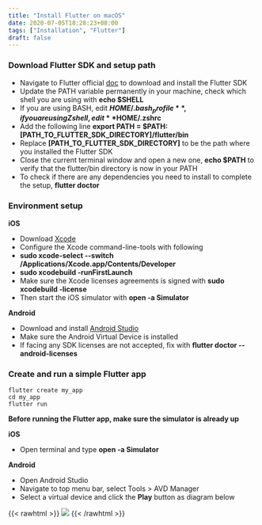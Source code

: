```yaml
---
title: "Install Flutter on macOS"
date: 2020-07-05T18:28:23+08:00
tags: ["Installation", "Flutter"]
draft: false
---
```


### Download Flutter SDK and setup path

- Navigate to Flutter official [doc](https://flutter.dev/docs/get-started/install/macos) to download and install the Flutter SDK
- Update the PATH variable permanently in your machine, check which shell you are using with **echo $SHELL**
- If you are using BASH, edit **$HOME/.bash_profile**, if you are using Z shell, edit **$HOME/.zshrc**
- Add the following line **export PATH = $PATH:[PATH_TO_FLUTTER_SDK_DIRECTORY]/flutter/bin**
- Replace **[PATH_TO_FLUTTER_SDK_DIRECTORY]** to be the path where you installed the Flutter SDK
- Close the current terminal window and open a new one, **echo $PATH** to verify that the flutter/bin directory is now in your PATH
- To check if there are any dependencies you need to install to complete the setup, **flutter doctor**

### Environment setup

**iOS**
- Download [Xcode](https://apps.apple.com/us/app/xcode/id497799835)
- Configure the Xcode command-line-tools with following
- **sudo xcode-select --switch /Applications/Xcode.app/Contents/Developer**
- **sudo xcodebuild -runFirstLaunch**
- Make sure the Xcode licenses agreements is signed with **sudo xcodebuild -license**
- Then start the iOS simulator with **open -a Simulator**

**Android**
- Download and install [Android Studio](https://developer.android.com/studio)
- Make sure the Android Virtual Device is installed
- If facing any SDK licenses are not accepted, fix with **flutter doctor --android-licenses**

### Create and run a simple Flutter app

```shell
flutter create my_app
cd my_app
flutter run
```

**Before running the Flutter app, make sure the simulator is already up**

**iOS**
- Open terminal and type **open -a Simulator**

**Android**
- Open Android Studio
- Navigate to top menu bar, select Tools > AVD Manager
- Select a virtual device and click the **Play** button as diagram below

{{< rawhtml >}}
  <img class="ui fluid image" src="/img/AVD.png">
{{< /rawhtml >}}